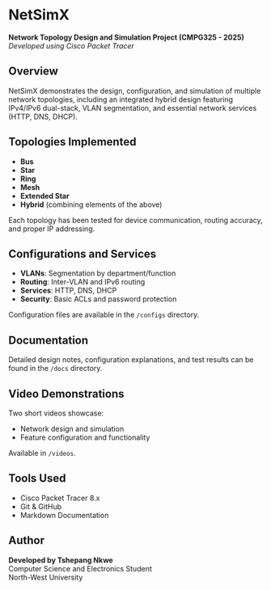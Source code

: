 # NetSimX

**Network Topology Design and Simulation Project (CMPG325 - 2025)**  
*Developed using Cisco Packet Tracer*

## Overview

NetSimX demonstrates the design, configuration, and simulation of multiple network topologies, including an integrated hybrid design featuring IPv4/IPv6 dual-stack, VLAN segmentation, and essential network services (HTTP, DNS, DHCP).

## Topologies Implemented

- **Bus**
- **Star**  
- **Ring**
- **Mesh**
- **Extended Star**
- **Hybrid** (combining elements of the above)

Each topology has been tested for device communication, routing accuracy, and proper IP addressing.

## Configurations and Services

- **VLANs**: Segmentation by department/function
- **Routing**: Inter-VLAN and IPv6 routing  
- **Services**: HTTP, DNS, DHCP
- **Security**: Basic ACLs and password protection

Configuration files are available in the `/configs` directory.

## Documentation

Detailed design notes, configuration explanations, and test results can be found in the `/docs` directory.

## Video Demonstrations

Two short videos showcase:
- Network design and simulation  
- Feature configuration and functionality

Available in `/videos`.

## Tools Used

- Cisco Packet Tracer 8.x
- Git & GitHub
- Markdown Documentation

## Author

**Developed by Tshepang Nkwe**  
Computer Science and Electronics Student  
North-West University
